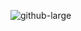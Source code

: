 ![github-large](https://media.licdn.com/dms/image/D4D2DAQF4G_jAW1jPBA/profile-treasury-image-shrink_800_800/0/1682138005372?e=1682744400&v=beta&t=o3v9rvTRtaNmv1tGU8CovnCMeyWsVpOIJHlpuM20YG8)
